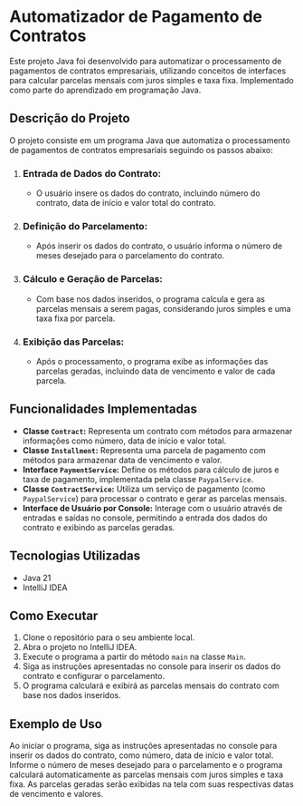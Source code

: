 # Automatizador de Pagamento de Contratos

Este projeto Java foi desenvolvido para automatizar o processamento de pagamentos de contratos empresariais, utilizando conceitos de interfaces para calcular parcelas mensais com juros simples e taxa fixa. Implementado como parte do aprendizado em programação Java.

## Descrição do Projeto

O projeto consiste em um programa Java que automatiza o processamento de pagamentos de contratos empresariais seguindo os passos abaixo:

1. ### Entrada de Dados do Contrato:
   - O usuário insere os dados do contrato, incluindo número do contrato, data de início e valor total do contrato.

2. ### Definição do Parcelamento:
   - Após inserir os dados do contrato, o usuário informa o número de meses desejado para o parcelamento do contrato.

3. ### Cálculo e Geração de Parcelas:
   - Com base nos dados inseridos, o programa calcula e gera as parcelas mensais a serem pagas, considerando juros simples e uma taxa fixa por parcela.

4. ### Exibição das Parcelas:
   - Após o processamento, o programa exibe as informações das parcelas geradas, incluindo data de vencimento e valor de cada parcela.

## Funcionalidades Implementadas

- **Classe `Contract`:** Representa um contrato com métodos para armazenar informações como número, data de início e valor total.
- **Classe `Installment`:** Representa uma parcela de pagamento com métodos para armazenar data de vencimento e valor.
- **Interface `PaymentService`:** Define os métodos para cálculo de juros e taxa de pagamento, implementada pela classe `PaypalService`.
- **Classe `ContractService`:** Utiliza um serviço de pagamento (como `PaypalService`) para processar o contrato e gerar as parcelas mensais.
- **Interface de Usuário por Console:** Interage com o usuário através de entradas e saídas no console, permitindo a entrada dos dados do contrato e exibindo as parcelas geradas.

## Tecnologias Utilizadas

- Java 21
- IntelliJ IDEA

## Como Executar

1. Clone o repositório para o seu ambiente local.
2. Abra o projeto no IntelliJ IDEA.
3. Execute o programa a partir do método `main` na classe `Main`.
4. Siga as instruções apresentadas no console para inserir os dados do contrato e configurar o parcelamento.
5. O programa calculará e exibirá as parcelas mensais do contrato com base nos dados inseridos.

## Exemplo de Uso

Ao iniciar o programa, siga as instruções apresentadas no console para inserir os dados do contrato, como número, data de início e valor total. Informe o número de meses desejado para o parcelamento e o programa calculará automaticamente as parcelas mensais com juros simples e taxa fixa. As parcelas geradas serão exibidas na tela com suas respectivas datas de vencimento e valores.

